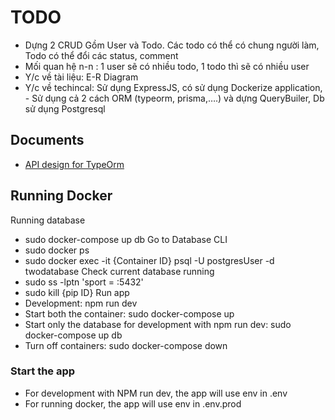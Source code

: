 # TODO
 - Dựng 2 CRUD Gồm User và Todo. Các todo có thể có chung người làm, Todo có thể đổi các status, comment
 - Mối quan hệ n-n : 1 user sẽ có nhiều todo, 1 todo thì sẽ có nhiều user
 - Y/c về tài liệu: E-R Diagram
 - Y/c về techincal: Sử dụng ExpressJS, có sử dụng Dockerize application,  - Sử dụng cả 2 cách ORM (typeorm, prisma,….) và dựng QueryBuiler, Db sử dụng Postgresql
 ## Documents
 - [API design for TypeOrm](https://app.swaggerhub.com/apis/LETHANHDAT1993/CrudTODO/1.0.1)

 ## Running Docker
 Running database
 - sudo docker-compose up db
 Go to Database CLI
 - sudo docker ps
 - sudo docker exec -it {Container ID} psql -U postgresUser -d twodatabase
 Check current database running
 - sudo ss -lptn 'sport = :5432'
 - sudo kill {pip ID}
 Run app
 - Development: npm run dev
 - Start both the container: sudo docker-compose up
 - Start only the database for development with npm run dev: sudo docker-compose up db
 - Turn off containers: sudo docker-compose down


### Start the app
 - For development with NPM run dev, the app will use env in .env
 - For running docker, the app will use env in .env.prod 